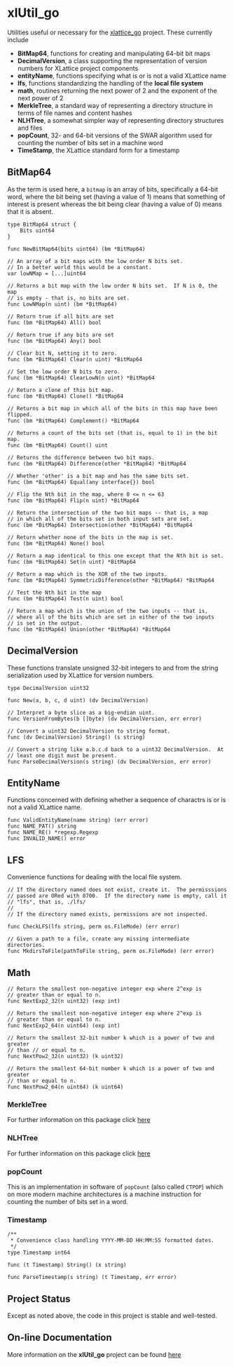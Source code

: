 # xlUtil_go

Utilities useful or necessary for the 
[xlattice_go](https://jddixon.github.iio/xlattice_go)
project.  These currently include

* **BitMap64**, functions for creating and manipulating 64-bit bit maps
* **DecimalVersion**, a class supporting the representation of version
  numbers for XLattice project components
* **entityName**, functions specifying what is or is not a valid XLattice name
* **lfs**, functions standardizing the handling of the **local file system**
* **math**, routines returning the next power of 2 and the exponent of the
  next power of 2
* **MerkleTree**, a standard way of representing a directory structure
  in terms of file names and content hashes
* **NLHTree**, a somewhat simpler way of representing directory structures 
  and files
* **popCount**, 32- and 64-bit versions of the SWAR algorithm used for
  counting the number of bits set in a machine word
* **TimeStamp**, the XLattice standard form for a timestamp 

## BitMap64

As the term is used here, a `bitmap` is an array of bits, specifically
a 64-bit word, where the bit being set (having a value of 1) means that
something of interest is present whereas the bit being clear (having a 
value of 0) means that it is absent.

	type BitMap64 struct {
		Bits uint64
	}
	
	func NewBitMap64(bits uint64) (bm *BitMap64)
	
	// An array of a bit maps with the low order N bits set.
	// In a better world this would be a constant.
	var lowNMap = [...]uint64
	
	// Returns a bit map with the low order N bits set.  If N is 0, the map
	// is empty - that is, no bits are set.
	func LowNMap(n uint) (bm *BitMap64)
	
	// Return true if all bits are set
	func (bm *BitMap64) All() bool
	
	// Return true if any bits are set
	func (bm *BitMap64) Any() bool
	
	// Clear bit N, setting it to zero.
	func (bm *BitMap64) Clear(n uint) *BitMap64
	
	// Set the low order N bits to zero.
	func (bm *BitMap64) ClearLowN(n uint) *BitMap64
	
	// Return a clone of this bit map.
	func (bm *BitMap64) Clone() *BitMap64
	
	// Returns a bit map in which all of the bits in this map have been flipped.
	func (bm *BitMap64) Complement() *BitMap64
	
	// Returns a count of the bits set (that is, equal to 1) in the bit map.
	func (bm *BitMap64) Count() uint
	
	// Returns the difference between two bit maps.
	func (bm *BitMap64) Difference(other *BitMap64) *BitMap64
	
	// Whether 'other' is a bit map and has the same bits set.
	func (bm *BitMap64) Equal(any interface{}) bool
	
	// Flip the Nth bit in the map, where 0 <= n <= 63
	func (bm *BitMap64) Flip(n uint) *BitMap64
	
	// Return the intersection of the two bit maps -- that is, a map
	// in which all of the bits set in both input sets are set.
	func (bm *BitMap64) Intersection(other *BitMap64) *BitMap64
	
	// Return whether none of the bits in the map is set.
	func (bm *BitMap64) None() bool
	
	// Return a map identical to this one except that the Nth bit is set.
	func (bm *BitMap64) Set(n uint) *BitMap64
	
	// Return a map which is the XOR of the two inputs.
	func (bm *BitMap64) SymmetricDifference(other *BitMap64) *BitMap64
	
	// Test the Nth bit in the map
	func (bm *BitMap64) Test(n uint) bool
	
	// Return a map which is the union of the two inputs -- that is,
	// where all of the bits which are set in either of the two inputs
	// is set in the output.
	func (bm *BitMap64) Union(other *BitMap64) *BitMap64

## DecimalVersion

These functions translate unsigned 32-bit integers to and from the
string serialization used by XLattice for version numbers.

	type DecimalVersion uint32
	
	func New(a, b, c, d uint) (dv DecimalVersion) 
	
	// Interpret a byte slice as a big-endian uint.
	func VersionFromBytes(b []byte) (dv DecimalVersion, err error)
	
	// Convert a uint32 DecimalVersion to string format.
	func (dv DecimalVersion) String() (s string)
	
	// Convert a string like a.b.c.d back to a uint32 DecimalVersion.  At
	// least one digit must be present.
	func ParseDecimalVersion(s string) (dv DecimalVersion, err error) 

## EntityName

Functions concerned with defining whether a sequence of charactrs
is or is not a valid XLattice name.

	func ValidEntityName(name string) (err error)
	func NAME_PAT() string
	func NAME_RE() *regexp.Regexp
	func INVALID_NAME() error

## LFS

Convenience functions for dealing with the local file system.

	// If the directory named does not exist, create it.  The permisssions
	// passed are ORed with 0700.  If the directory name is empty, call it
	// "lfs", that is, ./lfs/
	//
	// If the directory named exists, permissions are not inspected.
	
	func CheckLFS(lfs string, perm os.FileMode) (err error) 
	
	// Given a path to a file, create any missing intermediate directories.
	func MkdirsToFile(pathToFile string, perm os.FileMode) (err error) 
## Math

	// Return the smallest non-negative integer exp where 2^exp is
	// greater than or equal to n.
	func NextExp2_32(n uint32) (exp int) 
	
	// Return the smallest non-negative integer exp where 2^exp is
	// greater than or equal to n.
	func NextExp2_64(n uint64) (exp int) 
	
	// Return the smallest 32-bit number k which is a power of two and greater
	// than // or equal to n.
	func NextPow2_32(n uint32) (k uint32) 
	
	// Return the smallest 64-bit number k which is a power of two and greater
	// than or equal to n.
	func NextPow2_64(n uint64) (k uint64) 

### MerkleTree

For further information on this package click 
[here](https://jddixon.github.io/xlUtil_go/merkletree.html)

### NLHTree

For further information on this package click 
[here](https://jddixon.github.io/xlUtil_go/nlhtree.html)

### popCount

This is an implementation in software of `popCount` (also called `CTPOP`)
which on more
modern machine architectures is a machine instruction for counting 
the number of bits set in a word.   

### Timestamp

	/**
	 * Convenience class handling YYYY-MM-DD HH:MM:SS formatted dates.
	 */
	type Timestamp int64
	
	func (t Timestamp) String() (x string) 
	
	func ParseTimestamp(s string) (t Timestamp, err error) 

## Project Status

Except as noted above, the code in this project is stable and well-tested.

## On-line Documentation
More information on the **xlUtil_go** project can be found 
[here](https://jddixon.github.io/xlUtil_go)
